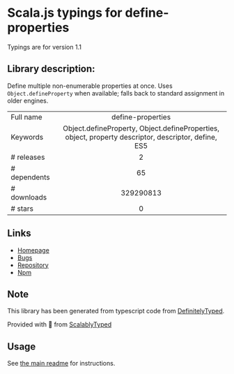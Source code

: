 
# Scala.js typings for define-properties

Typings are for version 1.1

## Library description:
Define multiple non-enumerable properties at once. Uses `Object.defineProperty` when available; falls back to standard assignment in older engines.

|                    |                 |
| ------------------ | :-------------: |
| Full name          | define-properties |
| Keywords           | Object.defineProperty, Object.defineProperties, object, property descriptor, descriptor, define, ES5 |
| # releases         | 2 |
| # dependents       | 65 |
| # downloads        | 329290813 |
| # stars            | 0 |

## Links
- [Homepage](https://github.com/ljharb/define-properties#readme)
- [Bugs](https://github.com/ljharb/define-properties/issues)
- [Repository](https://github.com/ljharb/define-properties)
- [Npm](https://www.npmjs.com/package/define-properties)
    


## Note
This library has been generated from typescript code from [DefinitelyTyped](https://definitelytyped.org).

Provided with :purple_heart: from [ScalablyTyped](https://github.com/oyvindberg/ScalablyTyped)

## Usage
See [the main readme](../../readme.md) for instructions.


